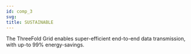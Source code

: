 ```yaml
---
id: comp_3
svg: 
title: SUSTAINABLE
---
```


The ThreeFold Grid enables super-efficient end-to-end data transmission, with up-to 99% energy-savings.
